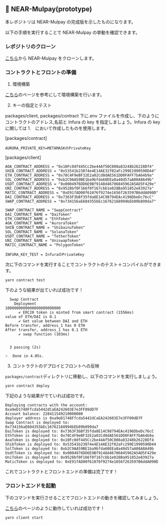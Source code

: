 ## 💬 NEAR-Mulpay(prototype)

本レポジトリは NEAR-Mulpay の完成版を示したものになります。

以下の手順を実行することで NEAR-Mulpay の挙動を確認できます。

### レポジトリのクローン

[こちら](https://github.com/unchain-tech/NEAR-MulPay.git)から NEAR-Mulpay をクローンします。

### コントラクトとフロントの準備

1. 環境構築

[こちら](https://app.unchain.tech/learn/NEAR-MulPay/ja/0/2/)のページを参考にして環境構築を行います。

2. キーの指定とテスト

packages/client, packages/contract 下に.env ファイルを作成し、下のように コントラクトのアドレス,名前と Infura の key を指定しましょう。Infura の key に関しては 1.　において作成したものを使用します。

[packages/contract]

```
AURORA_PRIVATE_KEY=METAMASKのPrivateKey
```

[packages/client]

```
AOA_CONTRACT_ADDRESS = "0x10Fc0df445Cc2be44Af50C008a83248b26228Df4"
SHIB_CONTRACT_ADDRESS = "0x53541b23074e4E14AE32f02aFc299E1990590D44"
ETH_CONTRACT_ADDRESS = "0x78C4F9eBF32E2a02Cd0dAE561DD0FAFF7bA64b9a"
SOL_CONTRACT_ADDRESS = "0xb2C9AA59BE1ba9bfda60EEa8a40d57aA08A8A49b"
USDT_CONTRACT_ADDRESS = "0x0004976DD6E9Bf9148d46706845962A5AD5F429e"
UNI_CONTRACT_ADDRESS = "0x9528bf0F166f0f167cbb1e028Ba951852e83927a"
MATIC_CONTRACT_ADDRESS = "0xE91fAD00f61076f9274e1656f263597B6ddA090D"
DAI_CONTRACT_ADDRESS = "0x7363F3bBf35fda8E14C98794EAc4196DbeDc76cC"
SWAP_CONTRACT_ADDRESS = "0x734156aE604355bEc16762168994bEb09b899da7"

SWAP_CONTRACT_NAME = "SwapContract"
DAI_CONTRACT_NAME = "DaiToken"
ETH_CONTRACT_NAME = "EthToken"
AOA_CONTRACT_NAME = "AuroraToken"
SHIB_CONTRACT_NAME = "ShibainuToken"
SOL_CONTRACT_NAME = "SolanaToken"
USDT_CONTRACT_NAME = "TetherToken"
UNI_CONTRACT_NAME = "UniswapToken"
MATIC_CONTRACT_NAME = "PolygonToken"

INFURA_KEY_TEST = InfuraのPrivateKey
```

次に下のコマンドを実行することでコントラクトのテスト＋コンパイルができます。

```
yarn contract test
```

下のような結果が出ていれば成功です！

```
  Swap Contract
    Deployment
1000000000000000000000000
      ✔ ERC20 token is minted from smart contract (1556ms)
value of ETH/DAI is 0.1
      ✔ Get value between DAI and ETH
Before transfer, address_1 has 0 ETH
After transfer, address_1 has 0.1 ETH
      ✔ swap function (103ms)


  3 passing (2s)

✨  Done in 4.05s.
```

3. コントラクトのデプロイとフロントへの反映

`packages/contract`ディレクトリに移動し、以下のコマンドを実行しましょう。

```
yarn contract deploy
```

下記のような結果がでていれば成功です。

```
Deploying contracts with the account: 0xa9eD1748Ffcda5442dCaEA242603E7e3FF09dD7F
Account balance: 228411549210000000
deployer address is 0xa9eD1748Ffcda5442dCaEA242603E7e3FF09dD7F
Swap Contract is deployed to: 0x734156aE604355bEc16762168994bEb09b899da7
DaiToken is deployed to: 0x7363F3bBf35fda8E14C98794EAc4196DbeDc76cC
EthToken is deployed to: 0x78C4F9eBF32E2a02Cd0dAE561DD0FAFF7bA64b9a
AoaToken is deployed to: 0x10Fc0df445Cc2be44Af50C008a83248b26228Df4
ShibToken is deployed to: 0x53541b23074e4E14AE32f02aFc299E1990590D44
SolToken is deployed to: 0xb2C9AA59BE1ba9bfda60EEa8a40d57aA08A8A49b
UsdtToken is deployed to: 0x0004976DD6E9Bf9148d46706845962A5AD5F429e
UniToken is deployed to: 0x9528bf0F166f0f167cbb1e028Ba951852e83927a
MaticToken is deployed to: 0xE91fAD00f61076f9274e1656f263597B6ddA090D
```

これでコントラクトとフロントエンドの準備は完了です！

### フロントエンドを起動

下のコマンドを実行させることでフロントエンドの動きを確認してみましょう。

[こちら](https://app.unchain.tech/learn/NEAR-MulPay/ja/3/1/)のページのように動作していれば成功です！

```
yarn client start
```
